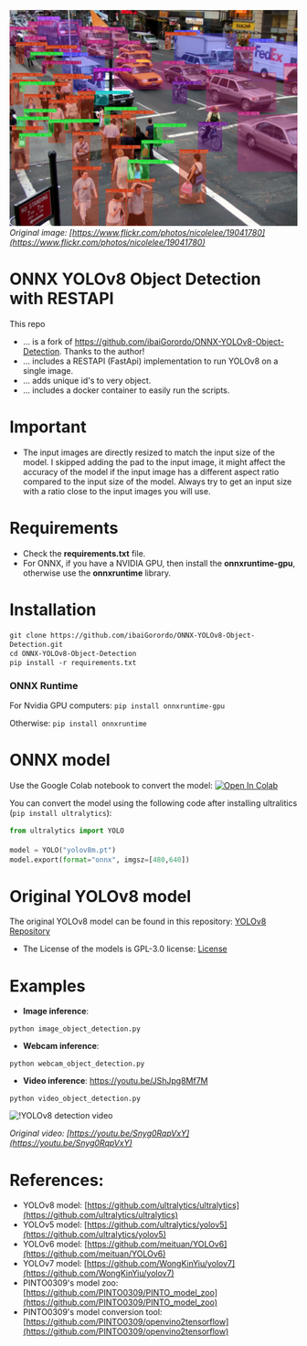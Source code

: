 ![! ONNX YOLOv8 Object Detection with RESTAPI](doc/img/detected_objects.jpg)
*Original image: [https://www.flickr.com/photos/nicolelee/19041780](https://www.flickr.com/photos/nicolelee/19041780)*

# ONNX YOLOv8 Object Detection with RESTAPI
This repo
- ... is a fork of https://github.com/ibaiGorordo/ONNX-YOLOv8-Object-Detection. Thanks to the author!
- ... includes a RESTAPI (FastApi) implementation to run YOLOv8 on a single image.
- ... adds unique id's to very object.
- ... includes a docker container to easily run the scripts.

# Important
- The input images are directly resized to match the input size of the model. I skipped adding the pad to the input image, it might affect the accuracy of the model if the input image has a different aspect ratio compared to the input size of the model. Always try to get an input size with a ratio close to the input images you will use.

# Requirements

 * Check the **requirements.txt** file.
 * For ONNX, if you have a NVIDIA GPU, then install the **onnxruntime-gpu**, otherwise use the **onnxruntime** library.

# Installation
```shell
git clone https://github.com/ibaiGorordo/ONNX-YOLOv8-Object-Detection.git
cd ONNX-YOLOv8-Object-Detection
pip install -r requirements.txt
```
### ONNX Runtime
For Nvidia GPU computers:
`pip install onnxruntime-gpu`

Otherwise:
`pip install onnxruntime`

# ONNX model
Use the Google Colab notebook to convert the model: [![Open In Colab](https://colab.research.google.com/assets/colab-badge.svg)](https://colab.research.google.com/drive/1-yZg6hFg27uCPSycRCRtyezHhq_VAHxQ?usp=sharing)

You can convert the model using the following code after installing ultralitics (`pip install ultralytics`):
```python
from ultralytics import YOLO

model = YOLO("yolov8m.pt") 
model.export(format="onnx", imgsz=[480,640])
```

[//]: # (The original models were converted to different formats &#40;including .onnx&#41; by [PINTO0309]&#40;https://github.com/PINTO0309&#41;. Download the models from **[his repository]**&#40;https://github.com/PINTO0309/PINTO_model_zoo/tree/main/345_YOLOv8&#41;. For that, you can either run the `download_single_batch.sh` or copy the download link inside that script in your browser to manually download the file. Then, extract and copy the downloaded onnx models &#40;for example `yolov8m_480x640.onnx`&#41; to your **[models directory]&#40;https://github.com/ibaiGorordo/ONNX-YOLOv8-Object-Detection/tree/main/models&#41;**, and fix the file name in the python scripts accordingly.)

# Original YOLOv8 model
The original YOLOv8 model can be found in this repository: [YOLOv8 Repository](https://github.com/ultralytics/ultralytics)
- The License of the models is GPL-3.0 license: [License](https://github.com/ultralytics/ultralytics/blob/main/LICENSE)

# Examples

 * **Image inference**:
 ```shell
 python image_object_detection.py
 ```

 * **Webcam inference**:
 ```shell
 python webcam_object_detection.py
 ```

 * **Video inference**: https://youtu.be/JShJpg8Mf7M
 ```shell
 python video_object_detection.py
 ```

 ![!YOLOv8 detection video](https://github.com/ibaiGorordo/ONNX-YOLOv8-Object-Detection/raw/main/doc/img/yolov8_video.gif)

  *Original video: [https://youtu.be/Snyg0RqpVxY](https://youtu.be/Snyg0RqpVxY)*

# References:
* YOLOv8 model: [https://github.com/ultralytics/ultralytics](https://github.com/ultralytics/ultralytics)
* YOLOv5 model: [https://github.com/ultralytics/yolov5](https://github.com/ultralytics/yolov5)
* YOLOv6 model: [https://github.com/meituan/YOLOv6](https://github.com/meituan/YOLOv6)
* YOLOv7 model: [https://github.com/WongKinYiu/yolov7](https://github.com/WongKinYiu/yolov7)
* PINTO0309's model zoo: [https://github.com/PINTO0309/PINTO_model_zoo](https://github.com/PINTO0309/PINTO_model_zoo)
* PINTO0309's model conversion tool: [https://github.com/PINTO0309/openvino2tensorflow](https://github.com/PINTO0309/openvino2tensorflow)
